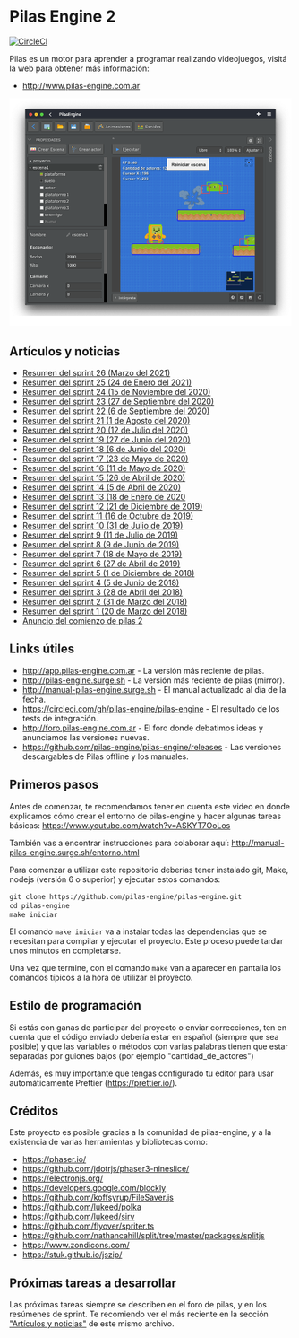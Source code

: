 # Pilas Engine 2

[![CircleCI](https://circleci.com/gh/pilas-engine/pilas-engine.svg?style=svg)](https://circleci.com/gh/pilas-engine/pilas-engine)

Pilas es un motor para aprender a programar realizando videojuegos, visitá la
web para obtener más información:

- http://www.pilas-engine.com.ar

![](extras/editor.png)

## Artículos y noticias

- [Resumen del sprint 26 (Marzo del 2021)](https://foro.pilas-engine.com.ar/t/resumen-del-sprint-26/2170)
- [Resumen del sprint 25 (24 de Enero del 2021)](https://foro.pilas-engine.com.ar/t/resumen-del-sprint-25/2144)
- [Resumen del sprint 24 (15 de Noviembre del 2020)](https://foro.pilas-engine.com.ar/t/resumen-del-sprint-24/2066)
- [Resumen del sprint 23 (27 de Septiembre del 2020)](https://foro.pilas-engine.com.ar/t/resumen-del-sprint-23/2034)
- [Resumen del sprint 22 (6 de Septiembre del 2020)](https://foro.pilas-engine.com.ar/t/resumen-del-sprint-22/2006)
- [Resumen del sprint 21 (1 de Agosto del 2020)](https://foro.pilas-engine.com.ar/t/resumen-del-sprint-21/1984)
- [Resumen del sprint 20 (12 de Julio del 2020)](https://foro.pilas-engine.com.ar/t/resumen-del-sprint-20/1975)
- [Resumen del sprint 19 (27 de Junio del 2020)](https://foro.pilas-engine.com.ar/t/resumen-del-sprint-19/1932)
- [Resumen del sprint 18 (6 de Junio del 2020)](https://foro.pilas-engine.com.ar/t/resumen-del-sprint-18/1907)
- [Resumen del sprint 17 (23 de Mayo de 2020)](https://foro.pilas-engine.com.ar/t/resumen-del-sprint-17/1876)
- [Resumen del sprint 16 (11 de Mayo de 2020)](https://foro.pilas-engine.com.ar/t/resumen-del-sprint-16/1862)
- [Resumen del sprint 15 (26 de Abril de 2020)](https://foro.pilas-engine.com.ar/t/resumen-del-sprint-15)
- [Resumen del sprint 14 (5 de Abril de 2020)](https://foro.pilas-engine.com.ar/t/resumen-del-sprint-14/1829)
- [Resumen del sprint 13 (18 de Enero de 2020](https://foro.pilas-engine.com.ar/t/resumen-del-sprint-13/1807/2)
- [Resumen del sprint 12 (21 de Diciembre de 2019)](https://foro.pilas-engine.com.ar/t/resumen-del-sprint-12/1802)
- [Resumen del sprint 11 (16 de Octubre de 2019)](https://foro.pilas-engine.com.ar/t/resumen-del-sprint-11/1745)
- [Resumen del sprint 10 (31 de Julio de 2019)](https://foro.pilas-engine.com.ar/t/resumen-del-sprint-10/1702)
- [Resumen del sprint 9 (11 de Julio de 2019)](https://foro.pilas-engine.com.ar/t/resumen-del-sprint-09/1688)
- [Resumen del sprint 8 (9 de Junio de 2019)](http://foro.pilas-engine.com.ar/t/resumen-del-sprint-08/1669)
- [Resumen del sprint 7 (18 de Mayo de 2019)](http://foro.pilas-engine.com.ar/t/resumen-del-sprint-07/1656)
- [Resumen del sprint 6 (27 de Abril de 2019)](http://foro.pilas-engine.com.ar/t/resumen-del-sprint-06/1648)
- [Resumen del sprint 5 (1 de Diciembre de 2018)](http://foro.pilas-engine.com.ar/t/resumen-del-sprint-05/1592)
- [Resumen del sprint 4 (5 de Junio de 2018)](http://foro.pilas-engine.com.ar/t/resumen-del-sprint-04/1401)
- [Resumen del sprint 3 (28 de Abril del 2018)](http://foro.pilas-engine.com.ar/t/resumen-del-sprint-03/1389)
- [Resumen del sprint 2 (31 de Marzo del 2018)](http://foro.pilas-engine.com.ar/t/resumen-del-sprint-02/1375)
- [Resumen del sprint 1 (20 de Marzo del 2018)](http://foro.pilas-engine.com.ar/t/resumen-del-sprint-01/1366)
- [Anuncio del comienzo de pilas 2](https://www.examplelab.com.ar/posts/2018-03-04-comenzamos-pilas-engine-2/)

## Links útiles

- http://app.pilas-engine.com.ar - La versión más reciente de pilas.
- http://pilas-engine.surge.sh - La versión más reciente de pilas (mirror).
- http://manual-pilas-engine.surge.sh - El manual actualizado al día de la fecha.
- https://circleci.com/gh/pilas-engine/pilas-engine - El resultado de los tests de integración.
- http://foro.pilas-engine.com.ar - El foro donde debatimos ideas y anunciamos las versiones nuevas.
- https://github.com/pilas-engine/pilas-engine/releases - Las versiones descargables de Pilas offline y los manuales.

## Primeros pasos

Antes de comenzar, te recomendamos tener en cuenta este video en donde
explicamos cómo crear el entorno de pilas-engine y hacer algunas tareas
básicas: https://www.youtube.com/watch?v=ASKYT7OoLos

También vas a encontrar instrucciones para colaborar
aquí: http://manual-pilas-engine.surge.sh/entorno.html

Para comenzar a utilizar este repositorio deberías tener instalado git, 
Make, nodejs (versión 6 o superior) y ejecutar estos comandos:

```
git clone https://github.com/pilas-engine/pilas-engine.git
cd pilas-engine
make iniciar
```

El comando `make iniciar` va a instalar todas las dependencias que se
necesitan para compilar y ejecutar el proyecto. Este proceso puede tardar
unos minutos en completarse.

Una vez que termine, con el comando `make` van a aparecer en pantalla
los comandos típicos a la hora de utilizar el proyecto.

## Estilo de programación

Si estás con ganas de participar del proyecto o enviar correcciones, ten
en cuenta que el código enviado debería estar en español (siempre que sea
posible) y que las variables o métodos con varias palabras tienen que estar
separadas por guiones bajos (por ejemplo "cantidad_de_actores")

Además, es muy importante que tengas configurado tu editor para usar
automáticamente Prettier (https://prettier.io/).

## Créditos

Este proyecto es posible gracias a la comunidad de pilas-engine, y a la
existencia de varias herramientas y bibliotecas como:

- https://phaser.io/
- https://github.com/jdotrjs/phaser3-nineslice/
- https://electronjs.org/
- https://developers.google.com/blockly
- https://github.com/koffsyrup/FileSaver.js
- https://github.com/lukeed/polka
- https://github.com/lukeed/sirv
- https://github.com/flyover/spriter.ts
- https://github.com/nathancahill/split/tree/master/packages/splitjs
- https://www.zondicons.com/
- https://stuk.github.io/jszip/

## Próximas tareas a desarrollar

Las próximas tareas siempre se describen en el foro de pilas, y
en los resúmenes de sprint. Te recomiendo ver el más reciente
en la sección ["Artículos y noticias"](https://github.com/pilas-engine/pilas-engine#art%C3%ADculos-y-noticias)
de este mismo archivo.
